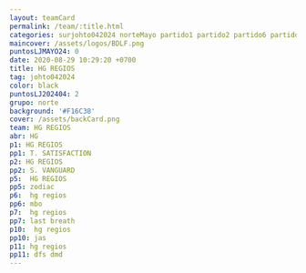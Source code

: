 ```yaml
---
layout: teamCard
permalink: /team/:title.html
categories: surjohto042024 norteMayo partido1 partido2 partido6 partido5 partido7 partido10 partido11
maincover: /assets/logos/BDLF.png
puntosLJMAYO24: 0
date: 2020-08-29 10:29:20 +0700
title: HG REGIOS
tag: johto042024
color: black
puntosLJ202404: 2
grupo: norte
background: '#F16C38'
cover: /assets/backCard.png
team: HG REGIOS
abr: HG
p1: HG REGIOS
pp1: T. SATISFACTION
p2: HG REGIOS
pp2: S. VANGUARD
p5:  HG REGIOS
pp5: zodiac
p6:  hg regios
pp6: mbo
p7:  hg regios
pp7: last breath
p10:  hg regios
pp10: jas
p11: hg regios
pp11: dfs dmd
---
```



